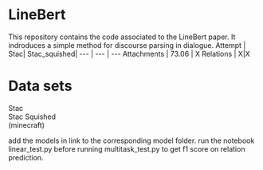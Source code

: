 # LineBert
This repository contains the code associated to the LineBert paper. It indroduces a simple method for discourse parsing in dialogue.
Attempt | Stac| Stac_squished|
--- | --- | --- 
Attachments | 73.06 | X 
Relations | X|X

# Data sets 
Stac  
Stac Squished  
(minecraft)  


add the models in link to the corresponding model folder. run the notebook linear_test.py before running multitask_test.py to get f1 score on relation prediction.
